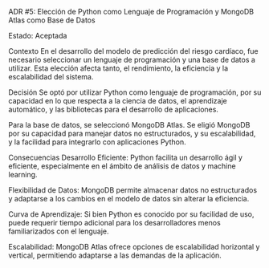 ADR #5: Elección de Python como Lenguaje de Programación y MongoDB Atlas como Base de Datos

Estado: Aceptada

Contexto
En el desarrollo del modelo de predicción del riesgo cardíaco, fue necesario seleccionar un lenguaje de programación y una base de datos a utilizar. Esta elección afecta tanto, el rendimiento, la eficiencia y la escalabilidad del sistema.

Decisión
Se optó por utilizar Python como lenguaje de programación, por su capacidad en lo que respecta a la ciencia de datos, el aprendizaje automático, y las bibliotecas para el desarrollo de aplicaciones.

Para la base de datos, se seleccionó MongoDB Atlas. Se eligió MongoDB por su capacidad para manejar datos no estructurados, y su escalabilidad, y la facilidad para integrarlo con aplicaciones Python.

Consecuencias
Desarrollo Eficiente: Python facilita un desarrollo ágil y eficiente, especialmente en el ámbito de análisis de datos y machine learning.

Flexibilidad de Datos: MongoDB permite almacenar datos no estructurados y adaptarse a los cambios en el modelo de datos sin alterar la eficiencia.

Curva de Aprendizaje: Si bien Python es conocido por su facilidad de uso, puede requerir tiempo adicional para los desarrolladores menos familiarizados con el lenguaje.

Escalabilidad: MongoDB Atlas ofrece opciones de escalabilidad horizontal y vertical, permitiendo adaptarse a las demandas de la aplicación.